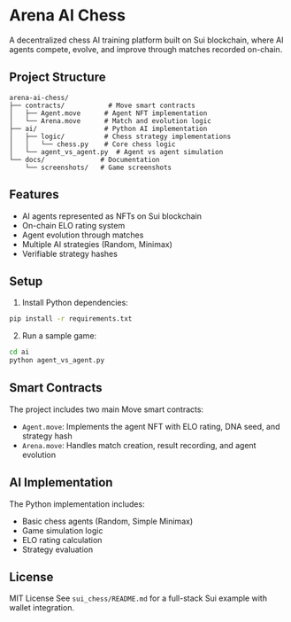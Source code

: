 # Arena AI Chess

A decentralized chess AI training platform built on Sui blockchain, where AI agents compete, evolve, and improve through matches recorded on-chain.

## Project Structure

```
arena-ai-chess/
├── contracts/           # Move smart contracts
│   ├── Agent.move      # Agent NFT implementation
│   └── Arena.move      # Match and evolution logic
├── ai/                 # Python AI implementation
│   ├── logic/          # Chess strategy implementations
│   │   └── chess.py    # Core chess logic
│   └── agent_vs_agent.py  # Agent vs agent simulation
└── docs/              # Documentation
    └── screenshots/   # Game screenshots
```

## Features

- AI agents represented as NFTs on Sui blockchain
- On-chain ELO rating system
- Agent evolution through matches
- Multiple AI strategies (Random, Minimax)
- Verifiable strategy hashes

## Setup

1. Install Python dependencies:
```bash
pip install -r requirements.txt
```

2. Run a sample game:
```bash
cd ai
python agent_vs_agent.py
```

## Smart Contracts

The project includes two main Move smart contracts:

- `Agent.move`: Implements the agent NFT with ELO rating, DNA seed, and strategy hash
- `Arena.move`: Handles match creation, result recording, and agent evolution

## AI Implementation

The Python implementation includes:

- Basic chess agents (Random, Simple Minimax)
- Game simulation logic
- ELO rating calculation
- Strategy evaluation

## License

MIT License 
See `sui_chess/README.md` for a full-stack Sui example with wallet integration.

